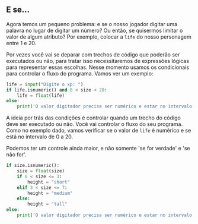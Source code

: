 ## E se...

Agora temos um pequeno problema: e se o nosso jogador digitar uma palavra no lugar de digitar um número? Ou então, se quisermos limitar o valor de algum atributo? Por exemplo, colocar a ```life``` do nosso personagem entre 1 e 20.
 
Por vezes você vai se deparar com trechos de código que poderão ser executados ou não, para tratar isso necessitaremos de expressões lógicas para representar essas escolhas. Nesse momento usamos os condicionais para controlar o fluxo do programa. Vamos ver um exemplo:


```python
life = input("Digite o xp: ")
if life.isnumeric() and 0 < size < 20:
    life = float(life) 
else:
    print('O valor digitador precisa ser numérico e estar no intervalo de 0 a 20.')
```

A ideia por trás das condições é controlar quando um trecho do código deve ser executado ou não. Você vai controlar o fluxo do seu programa. Como no exemplo dado, vamos verificar se o valor de ```life``` é numérico e se está no intervalo de 0 a 20.

Podemos ter um controle ainda maior, e não somente 'se for verdade' e 'se não for'.

```python
if size.isnumeric():
    size = float(size)
    if 0 < size <= 3:
        height = "short"
    elif 3 < size <= 7:
        height = "medium"
    else:
        height = "tall" 
else:
    print('O valor digitador precisa ser numérico e estar no intervalo de 1 a 10.')
```